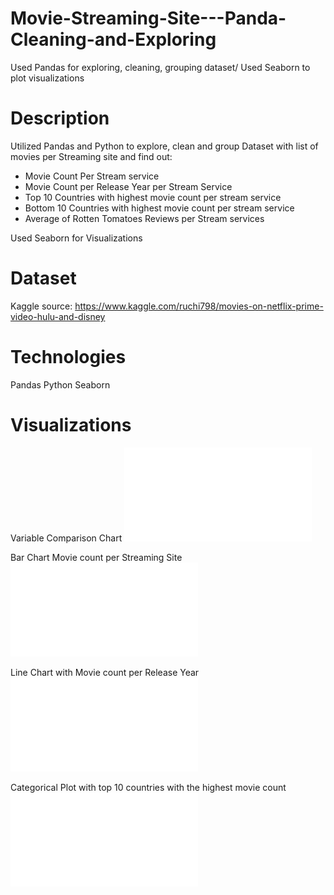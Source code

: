 # Movie-Streaming-Site---Panda-Cleaning-and-Exploring
Used Pandas for exploring, cleaning, grouping dataset/ Used Seaborn to plot visualizations

# Description
Utilized Pandas and Python to explore, clean and group Dataset with list of movies per Streaming site 
and find out:

- Movie Count Per Stream service
- Movie Count per Release Year per Stream Service 
- Top 10 Countries with highest movie count per stream service
- Bottom 10 Countries with highest movie count per stream service
- Average of Rotten Tomatoes Reviews per Stream services 

Used Seaborn for Visualizations 

# Dataset 
Kaggle
source: https://www.kaggle.com/ruchi798/movies-on-netflix-prime-video-hulu-and-disney

# Technologies
Pandas
Python 
Seaborn

# Visualizations 
Variable Comparison Chart
![](Images/VariableComparison.pdf)

Bar Chart Movie count per Streaming Site
![](Images/StreamPlatformCount.pdf)

Line Chart with Movie count per Release Year 
![](Images/MovieCountReleaseYear.pdf)

Categorical Plot with top 10 countries with the highest movie count 
![](Images/Top10Countries.pdf)

